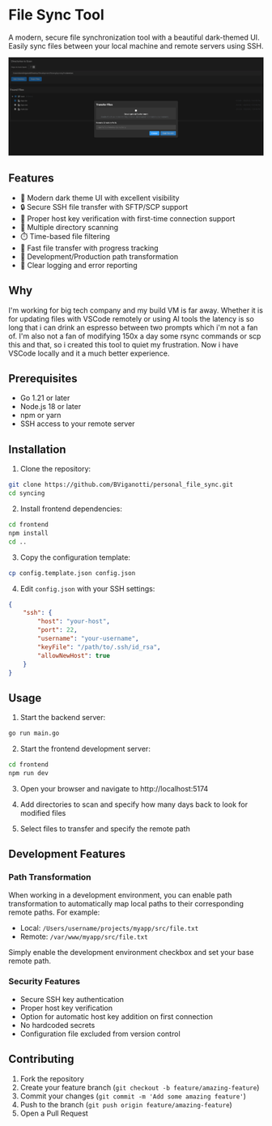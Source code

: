 # File Sync Tool

A modern, secure file synchronization tool with a beautiful dark-themed UI. Easily sync files between your local machine and remote servers using SSH.

![File Sync Tool Screenshot](docs/images/Screenshot%202025-02-05%20at%2015.27.00.png)

## Features

- 🎨 Modern dark theme UI with excellent visibility
- 🔒 Secure SSH file transfer with SFTP/SCP support
- 🔑 Proper host key verification with first-time connection support
- 📁 Multiple directory scanning
- ⏱️ Time-based file filtering
- 🚀 Fast file transfer with progress tracking
- 🔄 Development/Production path transformation
- 📝 Clear logging and error reporting

## Why

I'm working for big tech company and my build VM is far away. Whether it is for updating files with VSCode remotely or using AI tools the latency is so long that i can drink an espresso between two prompts which i'm not a fan of. I'm also not a fan of modifying 150x a day some rsync commands or scp this and that, so i created this tool to quiet my frustration. Now i have VSCode locally and it a much better experience.

## Prerequisites

- Go 1.21 or later
- Node.js 18 or later
- npm or yarn
- SSH access to your remote server

## Installation

1. Clone the repository:
```bash
git clone https://github.com/BViganotti/personal_file_sync.git
cd syncing
```

2. Install frontend dependencies:
```bash
cd frontend
npm install
cd ..
```

3. Copy the configuration template:
```bash
cp config.template.json config.json
```

4. Edit `config.json` with your SSH settings:
```json
{
    "ssh": {
        "host": "your-host",
        "port": 22,
        "username": "your-username",
        "keyFile": "/path/to/.ssh/id_rsa",
        "allowNewHost": true
    }
}
```

## Usage

1. Start the backend server:
```bash
go run main.go
```

2. Start the frontend development server:
```bash
cd frontend
npm run dev
```

3. Open your browser and navigate to http://localhost:5174

4. Add directories to scan and specify how many days back to look for modified files

5. Select files to transfer and specify the remote path

## Development Features

### Path Transformation
When working in a development environment, you can enable path transformation to automatically map local paths to their corresponding remote paths. For example:

- Local: `/Users/username/projects/myapp/src/file.txt`
- Remote: `/var/www/myapp/src/file.txt`

Simply enable the development environment checkbox and set your base remote path.

### Security Features

- Secure SSH key authentication
- Proper host key verification
- Option for automatic host key addition on first connection
- No hardcoded secrets
- Configuration file excluded from version control

## Contributing

1. Fork the repository
2. Create your feature branch (`git checkout -b feature/amazing-feature`)
3. Commit your changes (`git commit -m 'Add some amazing feature'`)
4. Push to the branch (`git push origin feature/amazing-feature`)
5. Open a Pull Request
